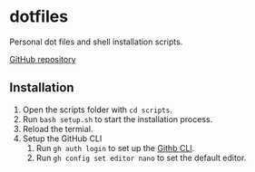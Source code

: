 # dotfiles

Personal dot files and shell installation scripts.

[GitHub repository](https://github.com/seanbuckley/dotfiles)

## Installation

1. Open the scripts folder with `cd scripts`. 
2. Run `bash setup.sh` to start the installation process.
3. Reload the termial.
4. Setup the GitHub CLI
   1. Run `gh auth login` to set up the [Githb CLI](https://cli.github.com/manual/). 
   2. Run `gh config set editor nano` to set the default editor.
